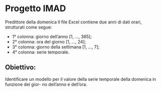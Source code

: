 # Progetto IMAD

Predittore della domenica
Il file Excel contiene due anni di dati orari, strutturati come segue:
* 1° colonna: giorno dell’anno [1, ..., 365];
* 2° colonna: ora del giorno [1, ..., 24];
* 3° colonna: giorno della settimana [1, ..., 7];
* 4° colonna: serie temporale.

## Obiettivo: 
Identificare un modello per il valore della serie temporale della domenica in funzione del gior-
no dell’anno e dell’ora.
